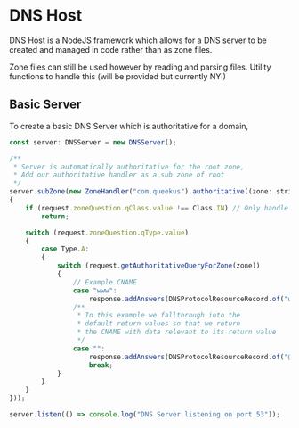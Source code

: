 # DNS Host

DNS Host is a NodeJS framework which allows for a DNS server to be created
and managed in code rather than as zone files.

Zone files can still be used however by reading and parsing files. Utility
functions to handle this (will be provided but currently NYI)

## Basic Server
To create a basic DNS Server which is authoritative for a domain,

```javascript
const server: DNSServer = new DNSServer();

/**
 * Server is automatically authoritative for the root zone,
 * Add our authoritative handler as a sub zone of root
 */
server.subZone(new ZoneHandler("com.queekus").authoritative((zone: string, request: DNSZoneRequest, response: DNSZoneResponse): void =>
{
    if (request.zoneQuestion.qClass.value !== Class.IN) // Only handle Internet Requests for now
        return;

    switch (request.zoneQuestion.qType.value)
    {
        case Type.A:
        {
            switch (request.getAuthoritativeQueryForZone(zone))
            {
                // Example CNAME
                case "www":
                    response.addAnswers(DNSProtocolResourceRecord.of("www.@", new UInt16(Type.CNAME), new UInt16(Class.IN), new UInt16(60 * 5), Parser.encode(DomainName, "queekus.com.")));
                /**
                 * In this example we fallthrough into the
                 * default return values so that we return
                 * the CNAME with data relevant to its return value
                 */
                case "":
                    response.addAnswers(DNSProtocolResourceRecord.of("@", new UInt16(Type.A), new UInt16(Class.IN), new UInt16(60 * 5), new UInt16(4), Parser.encode(IPv4, "192.168.0.10")));
                    break;
            }
        }
    }
}));

server.listen(() => console.log("DNS Server listening on port 53"));
```